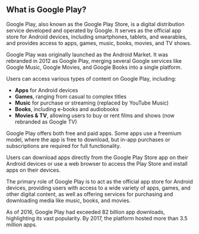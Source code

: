 ## What is Google Play?

Google Play, also known as the Google Play Store, is a digital distribution service developed and operated by Google. It serves as the official app store for Android devices, including smartphones, tablets, and wearables, and provides access to apps, games, music, books, movies, and TV shows.

Google Play was originally launched as the Android Market. It was rebranded in 2012 as Google Play, merging several Google services like Google Music, Google Movies, and Google Books into a single platform.

Users can access various types of content on Google Play, including:

-   **Apps** for Android devices
-   **Games**, ranging from casual to complex titles
-   **Music** for purchase or streaming (replaced by YouTube Music)
-   **Books**, including e-books and audiobooks
-   **Movies & TV**, allowing users to buy or rent films and shows (now rebranded as Google TV)

Google Play offers both free and paid apps. Some apps use a freemium model, where the app is free to download, but in-app purchases or subscriptions are required for full functionality.

Users can download apps directly from the Google Play Store app on their Android devices or use a web browser to access the Play Store and install apps on their devices.

The primary role of Google Play is to act as the official app store for Android devices, providing users with access to a wide variety of apps, games, and other digital content, as well as offering services for purchasing and downloading media like music, books, and movies.

As of 2016, Google Play had exceeded 82 billion app downloads, highlighting its vast popularity. By 2017, the platform hosted more than 3.5 million apps. 

